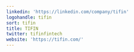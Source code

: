 ```yaml
---
linkedin: 'https://linkedin.com/company/tifin'
logohandle: tifin
sort: tifin
title: TIFIN
twitter: tifinfintech
website: 'https://tifin.com/'
---
```

